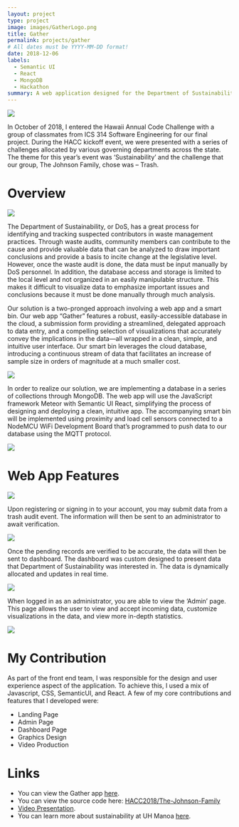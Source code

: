 ```yaml
---
layout: project
type: project
image: images/GatherLogo.png
title: Gather
permalink: projects/gather
# All dates must be YYYY-MM-DD format!
date: 2018-12-06
labels:
  - Semantic UI
  - React
  - MongoDB
  - Hackathon
summary: A web application designed for the Department of Sustainability at UH Manoa.
---
```


<img class="ui image centered" src="https://github.com/HACC2018/The-Johnson-Family/blob/master/app/public/images/gatherLogo.png?raw=true">

In October of 2018, I entered the Hawaii Annual Code Challenge with a group of classmates from ICS 314 Software Engineering for our final project. During the HACC kickoff event, we were presented with a series of challenges allocated by various governing departments across the state. The theme for this year’s event was ‘Sustainability’ and the challenge that our group, The Johnson Family, chose was – Trash. 

# Overview

<img class="ui image centered" src="../images/landing1.png">

The Department of Sustainability, or DoS, has a great process for identifying and tracking suspected contributors in waste management practices. Through waste audits, community members can contribute to the cause and provide valuable data that can be analyzed to draw important conclusions and provide a basis to incite change at the legislative level. However, once the waste audit is done, the data must be input manually by DoS personnel. In addition, the database access and storage is limited to the local level and not organized in an easily manipulable structure. This makes it difficult to visualize data to emphasize important issues and conclusions because it must be done manually through much analysis.

Our solution is a two-pronged approach involving a web app and a smart bin. Our web app “Gather” features a robust, easily-accessible database in the cloud, a submission form providing a streamlined, delegated approach to data entry, and a compelling selection of visualizations that accurately convey the implications in the data—all wrapped in a clean, simple, and intuitive user interface. Our smart bin leverages the cloud database, introducing a continuous stream of data that facilitates an increase of sample size in orders of magnitude at a much smaller cost.

<img class="ui image centered" src="../images/trashbin.jpg">

In order to realize our solution, we are implementing a database in a series of collections through MongoDB. The web app will use the JavaScript framework Meteor with Semantic UI React, simplifying the process of designing and deploying a clean, intuitive app. The accompanying smart bin will be implemented using proximity and load cell sensors connected to a NodeMCU WiFi Development Board that’s programmed to push data to our database using the MQTT protocol.

<img class="ui image centered" src="../images/landing4.png">

# Web App Features

<img class="ui image" src="../images/landing3.png">

Upon registering or signing in to your account, you may submit data from a trash audit event. The information will then be sent to an administrator to await verification. 

<img class="ui image" src="../images/addbag.png">

Once the pending records are verified to be accurate, the data will then be sent to dashboard. The dashboard was custom designed to present data that Department of Sustainability was interested in. The data is dynamically allocated and updates in real time. 

<img class="ui image" src="../images/dashboard.png">

When logged in as an administrator, you are able to view the ‘Admin’ page. This page allows the user to view and accept incoming data, customize visualizations in the data, and view more in-depth statistics.

<img class="ui image" src="../images/admin.png">

# My Contribution

As part of the front end team, I was responsible for the design and user experience aspect of the application. To achieve this, I used a mix of Javascript, CSS, SemanticUI, and React. A few of my core contributions and features that I developed were:

* Landing Page
* Admin Page
* Dashboard Page
* Graphics Design
* Video Production

# Links

* You can view the Gather app [here](http://gather.meteorapp.com/#/).
* You can view the source code here: <a href="https://github.com/HACC2018/The-Johnson-Family"><i class="large github icon"></i>HACC2018/The-Johnson-Family</a>
* [Video Presentation](https://youtu.be/XZxnj_RrCKs).
* You can learn more about sustainability at UH Manoa [here](http://manoa.hawaii.edu/sustainability/).



